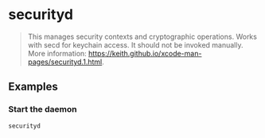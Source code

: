 # securityd

> This manages security contexts and cryptographic operations. Works with secd for keychain access. It should not be invoked manually. More information: <https://keith.github.io/xcode-man-pages/securityd.1.html>.

## Examples

### Start the daemon

```bash
securityd
```
